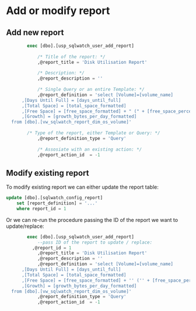 # Add or modify report

## Add new report

```sql
		exec [dbo].[usp_sqlwatch_user_add_report] 
		
			/* Title of the report: */
			,@report_title = 'Disk Utilisation Report'
			
			/* Description: */
			,@report_description = ''
			
			/* Single Query or an entire Template: */
			,@report_definition = 'select [Volume]=[volume_name]
      ,[Days Until Full] = [days_until_full]
      ,[Total Space] = [total_space_formatted]
      ,[Free Space] = [free_space_formatted] + " (" + [free_space_percentage_formatted] + ")"
      ,[Growth] = [growth_bytes_per_day_formatted]
  from [dbo].[vw_sqlwatch_report_dim_os_volume]'
  	
  		/* Type of the report, either Template or Query: */
			,@report_definition_type = 'Query'
			
			/* Assosiate with an existing action: */
			,@report_action_id  = -1
```

## Modify existing report

To modify existing report we can either update the report table:

```sql
update [dbo].[sqlwatch_config_report]
    set [report_definition] = '...'
    where report_id = 1
```

Or we can re-run the procedure passing the ID of the report we want to update/replace:

```sql
		exec [dbo].[usp_sqlwatch_user_add_report] 
			--pass ID of the report to update / replace:
		  ,@report_id = 1
			,@report_title = 'Disk Utilisation Report'
			,@report_description = ''
			,@report_definition = 'select [Volume]=[volume_name]
      ,[Days Until Full] = [days_until_full]
      ,[Total Space] = [total_space_formatted]
      ,[Free Space] = [free_space_formatted] + '' ('' + [free_space_percentage_formatted] + '')''
      ,[Growth] = [growth_bytes_per_day_formatted]
  from [dbo].[vw_sqlwatch_report_dim_os_volume]'
			,@report_definition_type = 'Query'
			,@report_action_id  = -1
```



